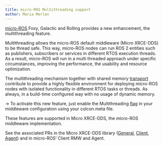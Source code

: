 ```yaml
---
title: micro-ROS Multithreading support
author: Maria Merlan
---
```

[micro-ROS](https://micro.ros.org/) Foxy, Galactic and Rolling provides a new enhancement, the multithreading feature. 

Multithreading allows the micro-ROS default middleware (Micro XRCE-DDS) to be thread safe. This way, micro-ROS nodes can run ROS 2 entities such as publishers, subscribers or services in different RTOS execution threads.
As a result, micro-ROS will run in a multi threaded approach under specific circumstances, improving the performance, the usability and resource optimization.

The multithreading mechanism together with shared memory [transport](https://discourse.ros.org/t/shared-memory-implementation-available-now-in-micro-ros/20422?u=mamerlan) contribute to provide a highly flexible environment for deploying micro-ROS nodes with isolated functionality in different RTOS tasks or threads. As always, in a build-time configured way with no usage of dynamic memory.

→ To activate this new feature, just enable the Multithreading [flag](https://github.com/eProsima/Micro-XRCE-DDS-Client/blob/3e2a144b44add2a789ecdfd116686c981738839e/CMakeLists.txt#L65) in your middleware configuration using your colcon.meta file.

These features are supported in Micro XRCE-DDS, the micro-ROS middleware implementation.

See the associated PRs in the Micro XRCE-DDS library ([General](https://github.com/eProsima/Micro-XRCE-DDS/pull/85), [Client](https://github.com/eProsima/Micro-XRCE-DDS-Client/pull/224), [Agent](https://github.com/eProsima/Micro-XRCE-DDS-Agent/pull/239)) and in micro-ROS’ Client RMW and Agent.
